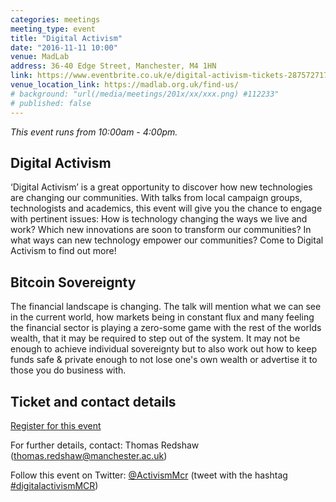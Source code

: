 ```yaml
---
categories: meetings
meeting_type: event
title: "Digital Activism"
date: "2016-11-11 10:00"
venue: MadLab
address: 36-40 Edge Street, Manchester, M4 1HN
link: https://www.eventbrite.co.uk/e/digital-activism-tickets-28757271774
venue_location_link: https://madlab.org.uk/find-us/
# background: "url(/media/meetings/201x/xx/xxx.png) #112233"
# published: false
---
```


*This event runs from 10:00am - 4:00pm.*

## Digital Activism

‘Digital Activism’ is a great opportunity to discover how new technologies are changing our communities. With talks from local campaign groups, technologists and academics, this event will give you the chance to engage with pertinent issues: How is technology changing the ways we live and work? Which new innovations are soon to transform our communities? In what ways can new technology empower our communities? Come to Digital Activism to find out more!

## Bitcoin Sovereignty

The financial landscape is changing. The talk will mention what we can see in the current world, how markets being in constant flux and many feeling the financial sector is playing a zero-some game with the rest of the worlds wealth, that it may be required to step out of the system. It may not be enough to achieve individual sovereignty but to also work out how to keep funds safe & private enough to not lose one's own wealth or advertise it to those you do business with.

## Ticket and contact details

[Register for this event]({{page.link}})

For further details, contact: Thomas Redshaw ([thomas.redshaw@manchester.ac.uk][tr_email])

Follow this event on Twitter: [@ActivismMcr][twitter] (tweet with the hashtag [#digitalactivismMCR][tag])

[tr_email]: mailto:thomas.redshaw@manchester.ac.uk
[twitter]: https://twitter.com/ActivismMcr
[tag]: https://twitter.com/hashtag/digitalactivismMCR